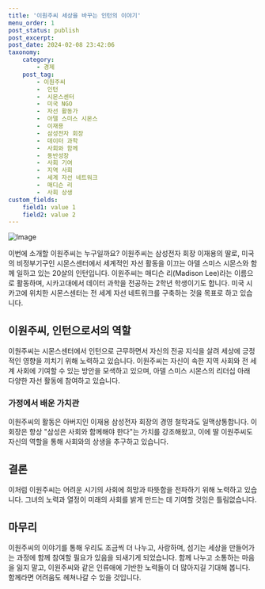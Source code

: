 ```yaml
---
title: '이원주씨 세상을 바꾸는 인턴의 이야기'
menu_order: 1
post_status: publish
post_excerpt: 
post_date: 2024-02-08 23:42:06
taxonomy:
    category:
        - 경제
    post_tag:
        - 이원주씨
        -  인턴
        -  시몬스센터
        -  미국 NGO
        -  자선 활동가
        -  아델 스미스 시몬스
        -  이재용
        -  삼성전자 회장
        -  데이터 과학
        -  사회와 함께
        -  동반성장
        -  사회 기여
        -  지역 사회
        -  세계 자선 네트워크
        -  매디슨 리
        -  사회 상생
custom_fields:
    field1: value 1
    field2: value 2
---
```


![Image](https://imgnews.pstatic.net/image/421/2024/02/07/0007341065_001_20240207135216226.jpg?type=w647)

이번에 소개할 이원주씨는 누구일까요? 이원주씨는 삼성전자 회장 이재용의 딸로, 미국의 비정부기구인 시몬스센터에서 세계적인 자선 활동을 이끄는 아델 스미스 시몬스와 함께 일하고 있는 20살의 인턴입니다. 이원주씨는 매디슨 리(Madison Lee)라는 이름으로 활동하며, 시카고대에서 데이터 과학을 전공하는 2학년 학생이기도 합니다. 미국 시카고에 위치한 시몬스센터는 전 세계 자선 네트워크를 구축하는 것을 목표로 하고 있습니다.
## 이원주씨, 인턴으로서의 역할
이원주씨는 시몬스센터에서 인턴으로 근무하면서 자신의 전공 지식을 살려 세상에 긍정적인 영향을 끼치기 위해 노력하고 있습니다. 이원주씨는 자신이 속한 지역 사회와 전 세계 사회에 기여할 수 있는 방안을 모색하고 있으며, 아델 스미스 시몬스의 리더십 아래 다양한 자선 활동에 참여하고 있습니다.
### 가정에서 배운 가치관
이원주씨의 활동은 아버지인 이재용 삼성전자 회장의 경영 철학과도 일맥상통합니다. 이 회장은 항상 "삼성은 사회와 함께해야 한다"는 가치를 강조해왔고, 이에 딸 이원주씨도 자신의 역할을 통해 사회와의 상생을 추구하고 있습니다.
## 결론
이처럼 이원주씨는 어려운 시기의 사회에 희망과 따뜻함을 전파하기 위해 노력하고 있습니다. 그녀의 노력과 열정이 미래의 사회를 밝게 만드는 데 기여할 것임은 틀림없습니다.
## 마무리
이원주씨의 이야기를 통해 우리도 조금씩 더 나누고, 사랑하며, 섬기는 세상을 만들어가는 과정에 함께 참여할 필요가 있음을 되새기게 되었습니다. 함께 나누고 소통하는 마음을 잃지 말고, 이원주씨와 같은 인류애에 기반한 노력들이 더 많아지길 기대해 봅니다. 함께라면 어려움도 헤쳐나갈 수 있을 것입니다.
